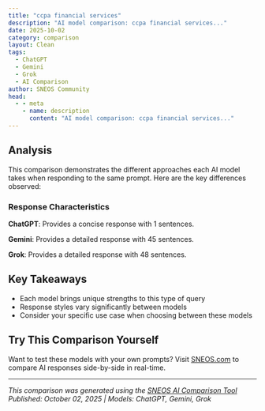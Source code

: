 ```yaml
---
title: "ccpa financial services"
description: "AI model comparison: ccpa financial services..."
date: 2025-10-02
category: comparison
layout: Clean
tags:
  - ChatGPT
  - Gemini
  - Grok
  - AI Comparison
author: SNEOS Community
head:
  - - meta
    - name: description
      content: "AI model comparison: ccpa financial services..."
---
```


<ChatComparison
  title="ccpa financial services"
  prompt="ccpa financial services"
  :responses='{
    "ChatGPT": "Error calling OpenAI API.",
    "Gemini": "The California Consumer Privacy Act (CCPA) applies to financial services companies operating in California and impacts how they collect, use, and share consumer data. Here\u0027s a breakdown of how the CCPA affects the financial services industry:\n\n**Key CCPA Requirements for Financial Services:**\n\n*   **Right to Know:** Consumers have the right to request information about the categories and specific pieces of personal information a financial institution has collected about them, the sources of that information, the purposes for collecting it, and the categories of third parties with whom it\u0027s shared.\n*   **Right to Delete:** Consumers generally have the right to request that a financial institution delete their personal information. However, there are exceptions, such as when the information is needed to comply with legal obligations or to complete a transaction.\n*   **Right to Opt-Out of Sale:** While financial institutions typically don\u0027t \u0022sell\u0022 personal information in the traditional sense, the CCPA\u0027s definition of \u0022sale\u0022 is broad. It includes sharing personal information with third parties for monetary or other valuable consideration. This could impact data sharing arrangements with marketing partners, data analytics firms, or other service providers.\n*   **Right to Correct:** The CCPA allows consumers to request that businesses correct inaccurate personal information they hold.  This is particularly relevant in the financial industry where accurate information is crucial for credit scoring, account management, and regulatory compliance.\n*   **Right to Limit Use of Sensitive Personal Information:**  The CPRA (California Privacy Rights Act), which amended the CCPA, gives consumers the right to limit the use and disclosure of their sensitive personal information.  This includes data like social security numbers, account logins, financial account information, and precise geolocation data.  Financial institutions need to obtain consent to use this data beyond certain permitted purposes.\n*   **Non-Discrimination:** Financial institutions cannot discriminate against consumers who exercise their CCPA rights. This means they can\u0027t deny services, charge different prices, or provide a different level of quality of service.\n*   **Notice Requirements:** Financial institutions must provide consumers with clear and conspicuous notice about their data collection practices, their rights under the CCPA, and how to exercise those rights. This includes a privacy policy that meets specific requirements.\n*   **Data Security:** Financial institutions must implement reasonable security measures to protect personal information from unauthorized access, use, or disclosure.\n\n**Specific Challenges for Financial Institutions:**\n\n*   **Complexity of Data:** Financial institutions collect and process a vast amount of personal information from various sources, making it challenging to track and manage data to comply with CCPA requests.\n*   **Regulatory Compliance:** Financial institutions are already subject to numerous privacy regulations (e.g., GLBA, FCRA). CCPA compliance requires coordinating with existing compliance frameworks.\n*   **Service Provider Relationships:** Financial institutions rely on third-party service providers for various functions. They need to ensure these providers also comply with the CCPA and have appropriate data protection measures in place.\n*   **Defining \u0022Sale\u0022:**  The broad definition of \u0022sale\u0022 under the CCPA can be particularly challenging for financial institutions. They need to carefully evaluate their data sharing practices to determine if they constitute a \u0022sale\u0022 and whether they need to provide consumers with an opt-out mechanism.\n*   **Responding to Consumer Requests:**  Financial institutions need to establish processes for receiving, verifying, and responding to consumer requests under the CCPA in a timely manner. This requires dedicated resources and technology.\n\n**How Financial Institutions Can Prepare:**\n\n*   **Data Mapping:**  Identify all personal information collected, where it\u0027s stored, how it\u0027s used, and with whom it\u0027s shared.\n*   **Privacy Policy Updates:**  Revise privacy policies to comply with CCPA\u0027s notice requirements.\n*   **Consumer Rights Procedures:**  Establish clear procedures for handling consumer requests (e.g., access, deletion, opt-out).\n*   **Service Provider Agreements:**  Review and update contracts with service providers to ensure they comply with the CCPA.\n*   **Data Security Enhancements:**  Strengthen data security measures to protect personal information.\n*   **Training:**  Train employees on CCPA requirements and how to handle consumer requests.\n*   **Compliance Technology:** Implement technology solutions to automate CCPA compliance tasks.\n*   **Legal Counsel:** Consult with legal counsel to ensure compliance with the CCPA and other applicable privacy laws.\n\n**Examples of CCPA Impact on Financial Services:**\n\n*   A bank must disclose to a customer all the categories of personal information it collects, such as account information, transaction history, and credit score.\n*   A credit card company may need to allow customers to opt-out of the \u0022sale\u0022 of their data to marketing partners for targeted advertising.\n*   A mortgage lender must have a process in place to delete a consumer\u0027s personal information upon request, subject to certain exceptions.\n*   A financial institution must correct inaccurate information in a consumer\u0027s credit report upon request.\n\n**In summary, the CCPA requires financial services companies operating in California to be transparent about their data practices, give consumers more control over their personal information, and implement robust data security measures.**  Compliance is complex and requires careful planning and execution. Consulting with legal and privacy professionals is crucial.\n",
    "Grok": "The California Consumer Privacy Act (CCPA) is a landmark privacy law in California that came into effect on January 1, 2020, granting California residents specific rights over their personal information. While the CCPA applies to a wide range of businesses, there are particular implications and exceptions for **financial services** organizations due to overlapping federal regulations like the Gramm-Leach-Bliley Act (GLBA).\n\nHere\u2019s an overview of how the CCPA relates to financial services:\n\n### 1. **Scope of CCPA for Financial Services**\nThe CCPA applies to businesses that:\n- Operate in California.\n- Collect personal information from California residents.\n- Meet certain thresholds (e.g., annual gross revenue over $25 million, or buying/selling personal information of 50,000 or more consumers, households, or devices, or deriving 50% or more of revenue from selling personal information).\n\nFinancial institutions such as banks, credit unions, insurance companies, and investment firms often fall under this scope if they meet the criteria and handle personal information of California residents.\n\n### 2. **Exemptions for Financial Services under CCPA**\nThe CCPA provides certain exemptions for financial institutions that are already subject to the **Gramm-Leach-Bliley Act (GLBA)**:\n- **Data Covered by GLBA**: Personal information collected, processed, sold, or disclosed under the GLBA or the California Financial Information Privacy Act (CalFIPA) is exempt from most CCPA requirements. This means that data such as financial account details, credit information, and other data regulated by GLBA are not subject to CCPA\u0027s core provisions (e.g., right to delete, right to opt-out of sale).\n- **Non-Exempt Data**: However, personal information that falls outside the scope of GLBA (e.g., marketing data, online tracking data, or non-financial personal information) is still subject to CCPA. For example, data collected through a financial institution\u2019s website or app that isn\u2019t directly tied to financial services may be covered by CCPA.\n\n### 3. **Key CCPA Obligations for Financial Services (for Non-Exempt Data)**\nFor personal information not covered by GLBA exemptions, financial institutions must comply with CCPA requirements, including:\n- **Consumer Rights**:\n  - Right to know what personal information is collected, used, or shared.\n  - Right to delete personal information (subject to exceptions).\n  - Right to opt-out of the sale of personal information.\n  - Right to non-discrimination for exercising CCPA rights.\n- **Privacy Notices**: Financial institutions must provide clear privacy notices at or before the point of data collection, explaining what data is collected and how it is used.\n- **Data Security**: Businesses must implement reasonable security measures to protect personal information.\n- **Vendor Management**: Financial institutions must ensure that third-party vendors or service providers handling personal data also comply with CCPA.\n\n### 4. **CPRA Amendments (California Privacy Rights Act)**\nThe California Privacy Rights Act (CPRA), which amends and expands the CCPA and took effect on January 1, 2023, introduced additional considerations:\n- It created the **California Privacy Protection Agency (CPPA)** to enforce privacy laws.\n- It introduced the concept of \u0022sensitive personal information,\u0022 which may include certain financial data (e.g., account log-in details combined with passwords or security questions).\n- Financial institutions need to provide consumers with the right to limit the use of sensitive personal information.\n\nHowever, the GLBA exemption largely remains in place under CPRA for data covered by federal financial privacy laws.\n\n### 5. **Practical Implications for Financial Services**\n- **Dual Compliance**: Financial institutions must navigate both GLBA and CCPA requirements, distinguishing between exempt and non-exempt data. This often requires robust data mapping and classification processes.\n- **Consumer Requests**: While GLBA data is exempt, financial institutions must still have mechanisms to handle consumer requests under CCPA for non-exempt data (e.g., website cookies or marketing data).\n- **Privacy Policies**: Institutions must update privacy policies to reflect CCPA obligations for non-exempt data while continuing to comply with GLBA notice requirements.\n- **Training and Awareness**: Employees need training to understand the intersection of CCPA and GLBA and how to handle personal information under both frameworks.\n\n### 6. **Penalties for Non-Compliance**\n- CCPA violations can result in fines of up to $2,500 per violation or $7,500 per intentional violation, enforced by the California Attorney General or the CPPA.\n- Additionally, consumers can bring private lawsuits for data breaches involving non-encrypted or non-redacted personal information, with statutory damages ranging from $100 to $750 per consumer per incident, or actual damages, whichever is greater.\n\n### Conclusion\nFinancial services companies operating in California must carefully balance compliance with the CCPA and existing federal laws like the GLBA. While much of the financial data they handle may be exempt from CCPA, they must still address non-exempt personal information and ensure robust privacy practices. Consulting with legal and compliance professionals is often necessary to navigate these complex requirements.\n\nIf you have a specific question or scenario related to financial services and CCPA, feel free to provide more details!"
  }'
  published-date="13:55"
/>

## Analysis

This comparison demonstrates the different approaches each AI model takes when responding to the same prompt. Here are the key differences observed:

### Response Characteristics

**ChatGPT**: Provides a concise response with 1 sentences. 

**Gemini**: Provides a detailed response with 45 sentences. 

**Grok**: Provides a detailed response with 48 sentences. 

## Key Takeaways

- Each model brings unique strengths to this type of query
- Response styles vary significantly between models
- Consider your specific use case when choosing between these models

## Try This Comparison Yourself

Want to test these models with your own prompts? Visit [SNEOS.com](https://sneos.com) to compare AI responses side-by-side in real-time.

---

*This comparison was generated using the [SNEOS AI Comparison Tool](https://sneos.com)*
*Published: October 02, 2025 | Models: ChatGPT, Gemini, Grok*
